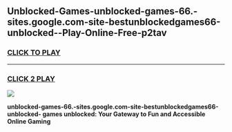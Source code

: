 
## Unblocked-Games-unblocked-games-66.-sites.google.com-site-bestunblockedgames66-unblocked--Play-Online-Free-p2tav
<h3>
<a href="https://premium76.site?title=unblocked-games-66.-sites.google.com-site-bestunblockedgames66-unblocked-&ref=26A">CLICK TO PLAY</a></h3>
<hr>

<h3>
<a href="https://premium76.site?title=unblocked-games-66.-sites.google.com-site-bestunblockedgames66-unblocked-&ref=26A">CLICK 2 PLAY</a>
  
</h3>

<a href="https://premium76.site?title=unblocked-games-66.-sites.google.com-site-bestunblockedgames66-unblocked-&ref=26A"><img src="https://clearcache.store/games.png"></a>


**unblocked-games-66.-sites.google.com-site-bestunblockedgames66-unblocked- games unblocked: Your Gateway to Fun and Accessible Online Gaming**
